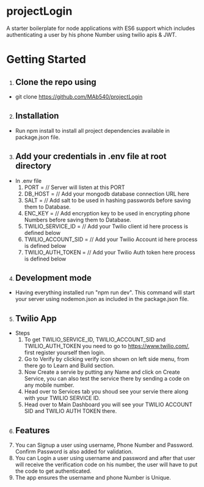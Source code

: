 # projectLogin

A starter boilerplate for node applications with ES6 support which includes  authenticating a user by his phone Number using twilio apis & JWT.

<h1>Getting Started</h1>

 1. <h2>Clone the repo using</h2>
   * git clone https://github.com/MAb540/projectLogin


 2. <h2>Installation</h2>
  * Run npm install to install all project dependencies available in package.json file.

 3. <h2>Add your credentials in .env file at root directory</h2>
  * In .env file 
     1.  PORT =         // Server will listen at this PORT
     2.  DB_HOST =     // Add your mongodb database connection URL here
     3.  SALT =       // Add salt  to be used in hashing passwords before saving them to Database.
     4.  ENC_KEY =   // Add encryption key to be used in encrypting phone Numbers before saving them to Database.
     5.  TWILIO_SERVICE_ID =    // Add your Twilio client id here process is defined below
     6.  TWILIO_ACCOUNT_SID =  // Add your Twilio Account id here process is defined below
     7.  TWILIO_AUTH_TOKEN =  // Add your Twilio Auth token here process is defined below
   
  

 4. <h2>Development mode</h2>
  * Having everything installed run "npm run dev". This command will start your server using nodemon.json as included in the package.json file.


 5. <h2>Twilio App</h2>
   * Steps
     1. To get TWILIO_SERVICE_ID, TWILIO_ACCOUNT_SID and TWILIO_AUTH_TOKEN you need to go to https://www.twilio.com/, first register yourself then login.
     2. Go to Verify by clicking  verify icon shown on left side menu, from there go to Learn and Build section.  
     3. Now Create a servie by putting any Name and click on Create Service, you can also test the service there by sending a code on any mobile number.
     4. Head over to Services tab you shoud see your servie there along with your TWILIO SERVICE ID.
     5. Head over to Main Dashboard you will see your  TWILIO ACCOUNT SID and TWILIO AUTH TOKEN there.


 6. <h2>Features</h2>
  1. You can Signup a user using username, Phone Number and Password. Confirm Password is also added for validation.
  2. You can Login a user using username and password and after that user will receive the verification code on his number, the user will have to put the code to get   authenticated. 
  3. The app ensures the username and phone Number is Unique.

